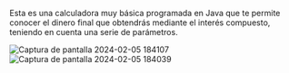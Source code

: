 Esta es una calculadora muy básica programada en Java que te permite conocer el dinero final que obtendrás mediante el interés compuesto, teniendo en cuenta una serie de parámetros.



![Captura de pantalla 2024-02-05 184107](https://github.com/pablovl95/Calculadora_Interes_Compuesto/assets/73790559/8c988a71-c62a-4779-9fdc-507719fc1211)
![Captura de pantalla 2024-02-05 184039](https://github.com/pablovl95/Calculadora_Interes_Compuesto/assets/73790559/55ca2039-4aaf-4608-a577-77dff8d0efbc)
